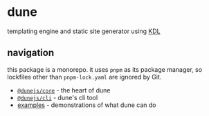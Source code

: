 # dune
templating engine and static site generator using [KDL](//kdl.dev)

## navigation
this package is a monorepo. it uses `pnpm` as its package manager, so lockfiles other than `pnpm-lock.yaml` are ignored by Git.

* [`@dunejs/core`](/packages/core/) - the heart of dune
* [`@dunejs/cli`](/packages/cli/) - dune's cli tool
* [examples](/packages/examples/) - demonstrations of what dune can do
